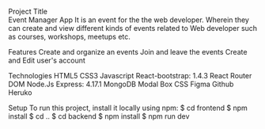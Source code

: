 Project Title  
Event Manager App 
  It is an event for the the web developer. Wherein they can create and view different kinds of events related to Web developer such as courses, workshops,         meetups   etc.

Features
Create and organize an events 
Join and leave the events
Create and Edit user's account 

Technologies
HTML5
CSS3
Javascript
React-bootstrap: 1.4.3
React Router DOM
Node.Js
Express: 4.17.1
MongoDB
Modal Box CSS
Figma
Github
Heruko

Setup 
To run this project, install it locally using npm:
$ cd frontend 
$ npm install
$ cd ..
$ cd backend
$ npm install
$ npm run dev








  
  
  
  
 
